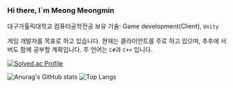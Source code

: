 ### Hi there, I`m Meong Meongmin

대구가톨릭대학교 컴퓨터공학전공
보유 기술: Game development(Client), `Unity`

게임 개발자를 목표로 하고 있습니다. 현재는 클라이언트를 주로 하고 있으며, 추후에 서버도 함께 공부할 계획입니다.
주 언어는 `C#`과 `C++` 입니다.

[![Solved.ac Profile](http://mazassumnida.wtf/api/v2/generate_badge?boj=pr620718)](https://solved.ac/pr620718/)

![Anurag's GitHub stats](https://github-readme-stats.vercel.app/api?username=meongmeongmin&show_icons=true&theme=dracula) ![Top Langs](https://github-readme-stats.vercel.app/api/top-langs/?username=meongmeongmin&layout=compact&theme=dracula)
